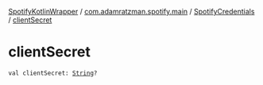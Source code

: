 [SpotifyKotlinWrapper](../../index.md) / [com.adamratzman.spotify.main](../index.md) / [SpotifyCredentials](index.md) / [clientSecret](./client-secret.md)

# clientSecret

`val clientSecret: `[`String`](https://kotlinlang.org/api/latest/jvm/stdlib/kotlin/-string/index.html)`?`